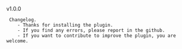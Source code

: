
v1.0.0

     Changelog.
        - Thanks for installing the plugin.
        - If you find any errors, please report in the github.
        - If you want to contribute to improve the plugin, you are welcome.
